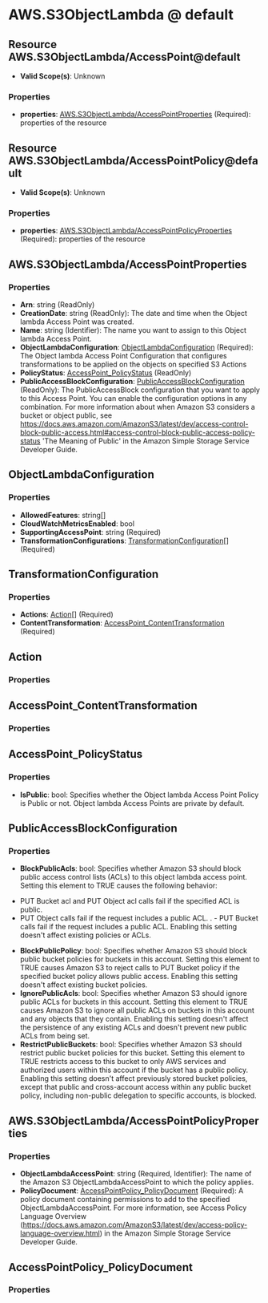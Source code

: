 # AWS.S3ObjectLambda @ default

## Resource AWS.S3ObjectLambda/AccessPoint@default
* **Valid Scope(s)**: Unknown
### Properties
* **properties**: [AWS.S3ObjectLambda/AccessPointProperties](#awss3objectlambdaaccesspointproperties) (Required): properties of the resource

## Resource AWS.S3ObjectLambda/AccessPointPolicy@default
* **Valid Scope(s)**: Unknown
### Properties
* **properties**: [AWS.S3ObjectLambda/AccessPointPolicyProperties](#awss3objectlambdaaccesspointpolicyproperties) (Required): properties of the resource

## AWS.S3ObjectLambda/AccessPointProperties
### Properties
* **Arn**: string (ReadOnly)
* **CreationDate**: string (ReadOnly): The date and time when the Object lambda Access Point was created.
* **Name**: string (Identifier): The name you want to assign to this Object lambda Access Point.
* **ObjectLambdaConfiguration**: [ObjectLambdaConfiguration](#objectlambdaconfiguration) (Required): The Object lambda Access Point Configuration that configures transformations to be applied on the objects on specified S3 Actions
* **PolicyStatus**: [AccessPoint_PolicyStatus](#accesspointpolicystatus) (ReadOnly)
* **PublicAccessBlockConfiguration**: [PublicAccessBlockConfiguration](#publicaccessblockconfiguration) (ReadOnly): The PublicAccessBlock configuration that you want to apply to this Access Point. You can enable the configuration options in any combination. For more information about when Amazon S3 considers a bucket or object public, see https://docs.aws.amazon.com/AmazonS3/latest/dev/access-control-block-public-access.html#access-control-block-public-access-policy-status 'The Meaning of Public' in the Amazon Simple Storage Service Developer Guide.

## ObjectLambdaConfiguration
### Properties
* **AllowedFeatures**: string[]
* **CloudWatchMetricsEnabled**: bool
* **SupportingAccessPoint**: string (Required)
* **TransformationConfigurations**: [TransformationConfiguration](#transformationconfiguration)[] (Required)

## TransformationConfiguration
### Properties
* **Actions**: [Action](#action)[] (Required)
* **ContentTransformation**: [AccessPoint_ContentTransformation](#accesspointcontenttransformation) (Required)

## Action
### Properties

## AccessPoint_ContentTransformation
### Properties

## AccessPoint_PolicyStatus
### Properties
* **IsPublic**: bool: Specifies whether the Object lambda Access Point Policy is Public or not. Object lambda Access Points are private by default.

## PublicAccessBlockConfiguration
### Properties
* **BlockPublicAcls**: bool: Specifies whether Amazon S3 should block public access control lists (ACLs) to this object lambda access point. Setting this element to TRUE causes the following behavior:
- PUT Bucket acl and PUT Object acl calls fail if the specified ACL is public.
 - PUT Object calls fail if the request includes a public ACL.
. - PUT Bucket calls fail if the request includes a public ACL.
Enabling this setting doesn't affect existing policies or ACLs.
* **BlockPublicPolicy**: bool: Specifies whether Amazon S3 should block public bucket policies for buckets in this account. Setting this element to TRUE causes Amazon S3 to reject calls to PUT Bucket policy if the specified bucket policy allows public access. Enabling this setting doesn't affect existing bucket policies.
* **IgnorePublicAcls**: bool: Specifies whether Amazon S3 should ignore public ACLs for buckets in this account. Setting this element to TRUE causes Amazon S3 to ignore all public ACLs on buckets in this account and any objects that they contain. Enabling this setting doesn't affect the persistence of any existing ACLs and doesn't prevent new public ACLs from being set.
* **RestrictPublicBuckets**: bool: Specifies whether Amazon S3 should restrict public bucket policies for this bucket. Setting this element to TRUE restricts access to this bucket to only AWS services and authorized users within this account if the bucket has a public policy.
Enabling this setting doesn't affect previously stored bucket policies, except that public and cross-account access within any public bucket policy, including non-public delegation to specific accounts, is blocked.

## AWS.S3ObjectLambda/AccessPointPolicyProperties
### Properties
* **ObjectLambdaAccessPoint**: string (Required, Identifier): The name of the Amazon S3 ObjectLambdaAccessPoint to which the policy applies.
* **PolicyDocument**: [AccessPointPolicy_PolicyDocument](#accesspointpolicypolicydocument) (Required): A policy document containing permissions to add to the specified ObjectLambdaAccessPoint. For more information, see Access Policy Language Overview (https://docs.aws.amazon.com/AmazonS3/latest/dev/access-policy-language-overview.html) in the Amazon Simple Storage Service Developer Guide. 

## AccessPointPolicy_PolicyDocument
### Properties

